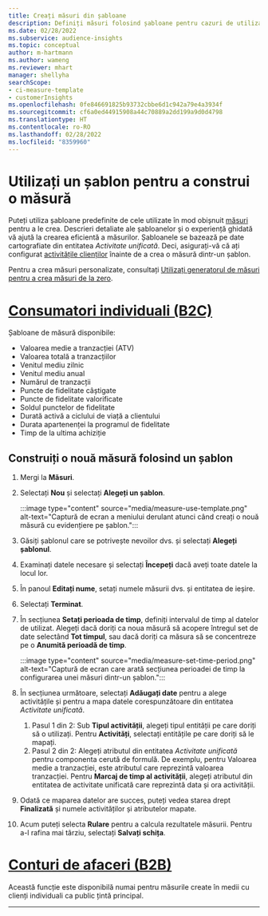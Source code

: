 ```yaml
---
title: Creați măsuri din șabloane
description: Definiți măsuri folosind șabloane pentru cazuri de utilizare obișnuite.
ms.date: 02/28/2022
ms.subservice: audience-insights
ms.topic: conceptual
author: m-hartmann
ms.author: wameng
ms.reviewer: mhart
manager: shellyha
searchScope:
- ci-measure-template
- customerInsights
ms.openlocfilehash: 0fe846691825b93732cbbe6d1c942a79e4a3934f
ms.sourcegitcommit: cf6a0ed44915908a44c70889a2dd199a9d0d4798
ms.translationtype: HT
ms.contentlocale: ro-RO
ms.lasthandoff: 02/28/2022
ms.locfileid: "8359960"
---
```

# <a name="use-a-template-to-build-a-measure"></a>Utilizați un șablon pentru a construi o măsură

Puteți utiliza șabloane predefinite de cele utilizate în mod obișnuit [măsuri](measures.md) pentru a le crea. Descrieri detaliate ale șabloanelor și o experiență ghidată vă ajută la crearea eficientă a măsurilor. Șabloanele se bazează pe date cartografiate din entitatea *Activitate unificată*. Deci, asigurați-vă că ați configurat [activitățile clienților](activities.md) înainte de a crea o măsură dintr-un șablon.

Pentru a crea măsuri personalizate, consultați [Utilizați generatorul de măsuri pentru a crea măsuri de la zero](measure-builder.md).

# <a name="individual-consumers-b-to-c"></a>[Consumatori individuali (B2C)](#tab/b2c)

Șabloane de măsură disponibile: 
- Valoarea medie a tranzacției (ATV)
- Valoarea totală a tranzacțiilor
- Venitul mediu zilnic
- Venitul mediu anual
- Numărul de tranzacții
- Puncte de fidelitate câștigate
- Puncte de fidelitate valorificate
- Soldul punctelor de fidelitate
- Durată activă a ciclului de viață a clientului
- Durata apartenenței la programul de fidelitate
- Timp de la ultima achiziție

## <a name="build-a-new-measure-using-a-template"></a>Construiți o nouă măsură folosind un șablon

1. Mergi la **Măsuri**.

1. Selectați **Nou** și selectați **Alegeți un șablon**.

   :::image type="content" source="media/measure-use-template.png" alt-text="Captură de ecran a meniului derulant atunci când creați o nouă măsură cu evidențiere pe șablon.":::

1. Găsiți șablonul care se potrivește nevoilor dvs. și selectați **Alegeți șablonul**.

1. Examinați datele necesare și selectați **Începeți** dacă aveți toate datele la locul lor.

1. În panoul **Editați nume**, setați numele măsurii dvs. și entitatea de ieșire. 

1. Selectați **Terminat**.

1. În secțiunea **Setați perioada de timp**, definiți intervalul de timp al datelor de utilizat. Alegeți dacă doriți ca noua măsură să acopere întregul set de date selectând **Tot timpul**, sau dacă doriți ca măsura să se concentreze pe o **Anumită perioadă de timp**.

   :::image type="content" source="media/measure-set-time-period.png" alt-text="Captură de ecran care arată secțiunea perioadei de timp la configurarea unei măsuri dintr-un șablon.":::

1. În secțiunea următoare, selectați **Adăugați date** pentru a alege activitățile și pentru a mapa datele corespunzătoare din entitatea *Activitate unificată*.

    1. Pasul 1 din 2: Sub **Tipul activității**, alegeți tipul entității pe care doriți să o utilizați. Pentru **Activități**, selectați entitățile pe care doriți să le mapați.
    1. Pasul 2 din 2: Alegeți atributul din entitatea *Activitate unificată* pentru componenta cerută de formulă. De exemplu, pentru Valoarea medie a tranzacției, este atributul care reprezintă valoarea tranzacției. Pentru **Marcaj de timp al activității**, alegeți atributul din entitatea de activitate unificată care reprezintă data și ora activității.
   
1. Odată ce maparea datelor are succes, puteți vedea starea drept **Finalizată** și numele activităților și atributelor mapate.

1. Acum puteți selecta **Rulare** pentru a calcula rezultatele măsurii. Pentru a-l rafina mai târziu, selectați **Salvați schița**.

# <a name="business-accounts-b-to-b"></a>[Conturi de afaceri (B2B)](#tab/b2b)

Această funcție este disponibilă numai pentru măsurile create în medii cu clienți individuali ca public țintă principal.

---
